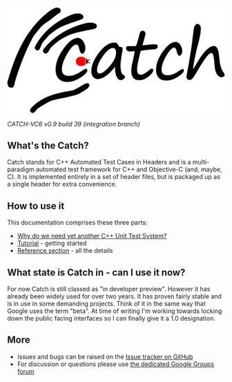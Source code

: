 ![catch logo](catch-logo-small.png)

*CATCH-VC6 v0.9 build 39 (integration branch)*

## What's the Catch?

Catch stands for C++ Automated Test Cases in Headers and is a multi-paradigm automated test framework for C++ and Objective-C (and, maybe, C). It is implemented entirely in a set of header files, but is packaged up as a single header for extra convenience.

## How to use it
This documentation comprises these three parts:

* [Why do we need yet another C++ Unit Test System?](docs/why-catch.md)
* [Tutorial](docs/tutorial.md) - getting started
* [Reference section](docs/reference-index.md) - all the details

## What state is Catch in - can I use it now?

For now Catch is still classed as "in developer preview". However it has already been widely used for over two years. It has proven fairly stable and is in use in some demanding projects. Think of it in the same way that Google uses the term "beta".
At time of writing I'm working towards locking down the public facing interfaces so I can finally give it a 1.0 designation.


## More
* Issues and bugs can be raised on the [Issue tracker on GitHub](https://github.com/philsquared/Catch/issues)
* For discussion or questions please use [the dedicated Google Groups forum](https://groups.google.com/forum/?fromgroups#!forum/catch-forum)
